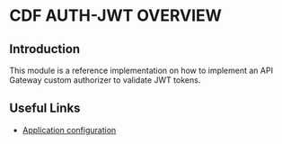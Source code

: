 # CDF AUTH-JWT OVERVIEW

## Introduction

This module is a reference implementation on how to implement an API Gateway custom authorizer to validate JWT tokens.

## Useful Links

- [Application configuration](docs/configuration.md)

